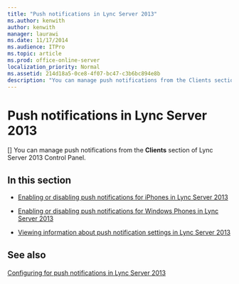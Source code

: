 ```yaml
---
title: "Push notifications in Lync Server 2013"
ms.author: kenwith
author: kenwith
manager: laurawi
ms.date: 11/17/2014
ms.audience: ITPro
ms.topic: article
ms.prod: office-online-server
localization_priority: Normal
ms.assetid: 214d18a5-0ce8-4f07-bc47-c3b6bc894e8b
description: "You can manage push notifications from the Clients section of Lync Server 2013 Control Panel."
---
```


# Push notifications in Lync Server 2013
[]
You can manage push notifications from the **Clients** section of Lync Server 2013 Control Panel. 
  
## In this section

- [Enabling or disabling push notifications for iPhones in Lync Server 2013](enabling-or-disabling-push-notifications-for-iphones.md)
    
- [Enabling or disabling push notifications for Windows Phones in Lync Server 2013](enabling-or-disabling-push-notifications-for-windows-phones.md)
    
- [Viewing information about push notification settings in Lync Server 2013](viewing-information-about-push-notification-settings.md)
    
## See also

#### 

[Configuring for push notifications in Lync Server 2013](configuring-for-push-notifications.md)

